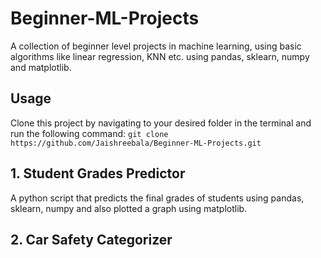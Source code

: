 # Beginner-ML-Projects

A collection of beginner level projects in machine learning, using basic algorithms like linear regression, KNN etc. using pandas, sklearn, numpy and matplotlib.

## Usage

Clone this project by navigating to your desired folder in the terminal and run the following command:  `git clone https://github.com/Jaishreebala/Beginner-ML-Projects.git`

## 1. Student Grades Predictor

A python script that predicts the final grades of students using pandas, sklearn, numpy and also plotted a graph using matplotlib.

## 2. Car Safety Categorizer

